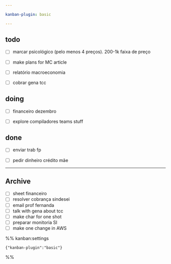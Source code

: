 ```yaml
---

kanban-plugin: basic

---
```


## todo

- [ ] marcar psicológico (pelo menos 4 preços). 200-1k faixa de preço
- [ ] make plans for MC article
- [ ] relatório macroeconomia
- [ ] cobrar gena tcc


## doing

- [ ] financeiro dezembro
- [ ] explore compiladores teams stuff


## done

- [ ] enviar trab fp
- [ ] pedir dinheiro crédito mãe


***

## Archive

- [ ] sheet financeiro
- [ ] resolver cobrança sindesei
- [ ] email prof fernanda
- [ ] talk with gena about tcc
- [ ] make char for one shot
- [ ] preparar monitoria SI
- [ ] make one change in AWS

%% kanban:settings
```
{"kanban-plugin":"basic"}
```
%%